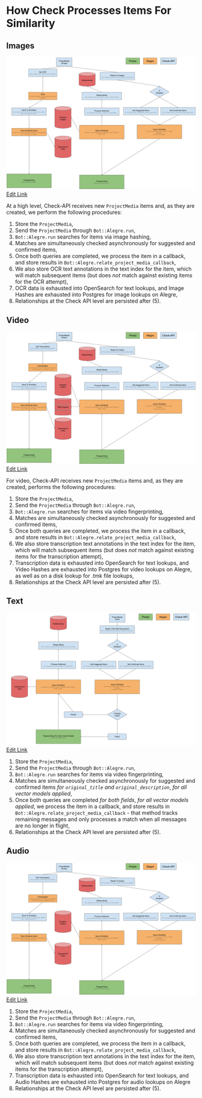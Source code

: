 # How Check Processes Items For Similarity

## Images

![Typical Flow, Check Image Matching](doc/img/alegre-image-flow.png?raw=true "Typical Flow, Check Image Matching")
[Edit Link](https://docs.google.com/drawings/d/1jXgbM_06rlpPeip1vxUKpiRYyhumrkFlr-2EC3qBxHg/edit)

At a high level, Check-API receives new `ProjectMedia` items and, as they are created, we perform the following procedures:

1. Store the `ProjectMedia`,
2. Send the `ProjectMedia` through `Bot::Alegre.run`,
3. `Bot::Alegre.run` searches for items via image hashing,
4. Matches are simultaneously checked asynchronously for suggested and confirmed items,
5. Once both queries are completed, we process the item in a callback, and store results in `Bot::Alegre.relate_project_media_callback`,
6. We also store OCR text annotations in the text index for the item, which will match subsequent items (but does *not* match against existing items for the OCR attempt),
7. OCR data is exhausted into OpenSearch for text lookups, and Image Hashes are exhausted into Postgres for image lookups on Alegre,
8. Relationships at the Check API level are persisted after (5).

## Video

![Typical Flow, Check Video Matching](doc/img/alegre-video-flow.png?raw=true "Typical Flow, Check Video Matching")
[Edit Link](https://docs.google.com/drawings/d/1HQTwHmkhzp-J742-QAowfYMNaYoALYTPwOTA-PASHnk/edit)

For video, Check-API receives new `ProjectMedia` items and, as they are created, performs the following procedures:

1. Store the `ProjectMedia`,
2. Send the `ProjectMedia` through `Bot::Alegre.run`,
3. `Bot::Alegre.run` searches for items via video fingerprinting,
4. Matches are simultaneously checked asynchronously for suggested and confirmed items,
5. Once both queries are completed, we process the item in a callback, and store results in `Bot::Alegre.relate_project_media_callback`,
6. We also store transcription text annotations in the text index for the item, which will match subsequent items (but does *not* match against existing items for the transcription attempt),
7. Transcription data is exhausted into OpenSearch for text lookups, and Video Hashes are exhausted into Postgres for video lookups on Alegre, as well as on a disk lookup for .tmk file lookups,
8. Relationships at the Check API level are persisted after (5).

## Text

![Typical Flow, Check Text Matching](doc/img/alegre-text-flow.png?raw=true "Typical Flow, Check Text Matching")
[Edit Link](https://docs.google.com/drawings/d/12WljT8-qsUi8xG584clD_eV1ABOcB6CqkMX0eAxSPrE/edit)

1. Store the `ProjectMedia`,
2. Send the `ProjectMedia` through `Bot::Alegre.run`,
3. `Bot::Alegre.run` searches for items via video fingerprinting,
4. Matches are simultaneously checked asynchronously for suggested and confirmed items *for `original_title` and `original_description`*, *for all vector models applied*,
5. Once both queries are completed *for both fields*, *for all vector models applied*, we process the item in a callback, and store results in `Bot::Alegre.relate_project_media_callback` - that method tracks remaining messages and only processes a match when all messages are no longer in flight,
6. Relationships at the Check API level are persisted after (5).

## Audio

![Typical Flow, Check Audio Matching](doc/img/alegre-audio-flow.png?raw=true "Typical Flow, Check Audio Matching")
[Edit Link](https://docs.google.com/drawings/d/1YwWJMgPxAlonCdq4M5RWaSOzSSucwHkg7EWTggWOhw8/edit)

1. Store the `ProjectMedia`,
2. Send the `ProjectMedia` through `Bot::Alegre.run`,
3. `Bot::Alegre.run` searches for items via video fingerprinting,
4. Matches are simultaneously checked asynchronously for suggested and confirmed items,
5. Once both queries are completed, we process the item in a callback, and store results in `Bot::Alegre.relate_project_media_callback`,
6. We also store transcription text annotations in the text index for the item, which will match subsequent items (but does *not* match against existing items for the transcription attempt),
7. Transcription data is exhausted into OpenSearch for text lookups, and Audio Hashes are exhausted into Postgres for audio lookups on Alegre
8. Relationships at the Check API level are persisted after (5).
